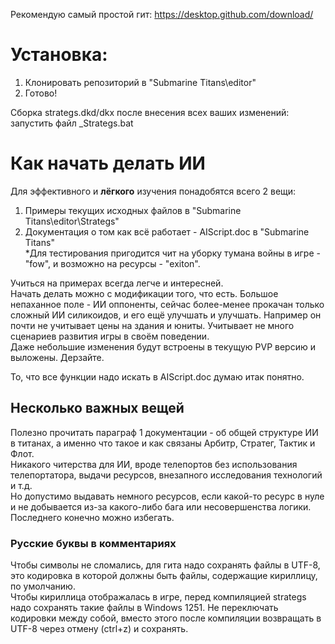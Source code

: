 Рекомендую самый простой гит: https://desktop.github.com/download/

# Установка:
1. Клонировать репозиторий в "Submarine Titans\editor"
2. Готово!

Сборка strategs.dkd/dkx после внесения всех ваших изменений: запустить файл _Strategs.bat

# Как начать делать ИИ
Для эффективного и **лёгкого** изучения понадобятся всего 2 вещи:
1. Примеры текущих исходных файлов в "Submarine Titans\editor\Strategs"
2. Документация о том как всё работает - AIScript.doc в "Submarine Titans"  
*Для тестирования пригодится чит на уборку тумана войны в игре - "fow", и возможно на ресурсы - "exiton".

Учиться на примерах всегда легче и интересней.  
Начать делать можно с модификации того, что есть. Большое непаханное поле - ИИ оппоненты, сейчас более-менее прокачан только сложный ИИ силикоидов, и его ещё улучшать и улучшать.
Например он почти не учитывает цены на здания и юниты. Учитывает не много сценариев развития игры в своём поведении.  
Даже небольшие изменения будут встроены в текущую PVP версию и выложены. Дерзайте.

То, что все функции надо искать в AIScript.doc думаю итак понятно.

## Несколько важных вещей
Полезно прочитать параграф 1 документации - об общей структуре ИИ в титанах, а именно что такое и как связаны Арбитр, Стратег, Тактик и Флот.  
Никакого читерства для ИИ, вроде телепортов без использования телепортатора, выдачи ресурсов, внезапного исследования технологий и т.д.  
Но допустимо выдавать немного ресурсов, если какой-то ресурс в нуле и не добывается из-за какого-либо бага или несовершенства логики. Последнего конечно можно избегать.

### Русские буквы в комментариях
Чтобы символы не сломались, для гита надо сохранять файлы в UTF-8, это кодировка в которой должны быть файлы, содержащие кириллицу, по умолчанию.  
Чтобы кириллица отображалась в игре, перед компиляцией strategs надо сохранять такие файлы в Windows 1251. Не переключать кодировки между собой, вместо этого после компиляции возвращать в UTF-8 через отмену (ctrl+z) и сохранять.
